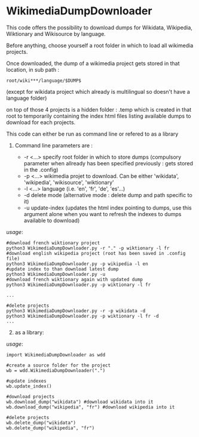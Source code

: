 # WikimediaDumpDownloader

This code offers the possibility to download dumps for Wikidata, Wikipedia, Wiktionary and Wikisource by language.

Before anything, choose yourself a root folder in which to load all wikimedia projects.

Once downloaded, the dump of a wikimedia project gets stored in that location, in sub path :

    root/wiki***/language/$DUMP$

(except for wikidata project which already is multilingual so doesn't have a language folder)

on top of those 4 projects is a hidden folder : .temp which is created in that root to temporarily containing the index html files listing available dumps to download for each projects.

This code can either be run as command line or refered to as a library

1) Command line parameters are :

    * -r <...> specify root folder in which to store dumps (compulsory parameter when allready has been specified previously : gets stored in the .config)
    * -p <...> wikimedia projet to download. Can be either 'wikidata', 'wikipedia', 'wikisource', 'wiktionary'
    * -l <...> language (i.e. 'en', 'fr', 'de', 'es'...)
    * -d delete mode (alternative mode : delete dump and path specific to it)
    * -u update-index (updates the html index pointing to dumps, use this argument alone when you want to refresh the indexes to dumps available to download)

*usage*:

    #download french wiktionary project
    python3 WikimediaDumpDownloader.py -r "." -p wiktionary -l fr
    #download english wikipedia project (root has been saved in .config file)
    python3 WikimediaDumpDownloader.py -p wikipedia -l en
    #update index to than download latest dump
    python3 WikimediaDumpDownloader.py -u
    #download french wiktionary again with updated dump
    python3 WikimediaDumpDownloader.py -p wiktionary -l fr

    ...

    #delete projects
    python3 WikimediaDumpDownloader.py -r -p wikidata -d
    python3 WikimediaDumpDownloader.py -p wiktionary -l fr -d
    ...


2) as a library:

*usage*:

    import WikimediaDumpDownloader as wdd

    #create a source folder for the project
    wb = wdd.WikimediaDumpDownloader(".")

    #update indexes
    wb.update_index()

    #download projects
    wb.download_dump("wikidata") #download wikidata into it
    wb.download_dump("wikipedia", "fr") #download wikipedia into it

    #delete projects
    wb.delete_dump("wikidata")
    wb.delete_dump("wikipedia", "fr") 

